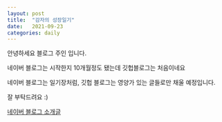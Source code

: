 ```yaml
---
layout: post
title:  "감자의 성장일기"
date:   2021-09-23
categories: daily
---
```


안녕하세요 블로그 주인 입니다.

네이버 블로그는 시작한지 10개월정도 됐는데 깃헙블로그는 처음이네요

네이버 블로그는 일기장처럼, 깃헙 블로그는 영양가 있는 글들로만 채울 예정입니다.

잘 부탁드려요 :)

<a href="https://blog.naver.com/thgus2270/222478023939" target="_blank">네이버 블로그 소개글</a>
